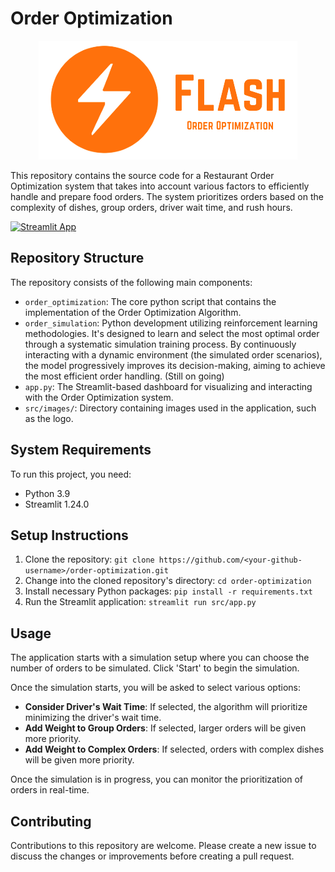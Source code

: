 # Order Optimization

<p align="center">
  <img src="./src/images/logo.png" alt="Order Optimization">
</p>

This repository contains the source code for a Restaurant Order Optimization system that takes into account various factors to efficiently handle and prepare food orders. The system prioritizes orders based on the complexity of dishes, group orders, driver wait time, and rush hours.

[![Streamlit App](https://static.streamlit.io/badges/streamlit_badge_black_white.svg)](https://restaurant-order-optimization.streamlit.app/)


## Repository Structure

The repository consists of the following main components:

- `order_optimization`: The core python script that contains the implementation of the Order Optimization Algorithm.
- `order_simulation`: Python development utilizing reinforcement learning methodologies. It's designed to learn and select the most optimal order through a systematic simulation training process. By continuously interacting with a dynamic environment (the simulated order scenarios), the model progressively improves its decision-making, aiming to achieve the most efficient order handling. (Still on going)
- `app.py`: The Streamlit-based dashboard for visualizing and interacting with the Order Optimization system.
- `src/images/`: Directory containing images used in the application, such as the logo.

## System Requirements

To run this project, you need:

- Python 3.9
- Streamlit 1.24.0

## Setup Instructions

1. Clone the repository: `git clone https://github.com/<your-github-username>/order-optimization.git`
2. Change into the cloned repository's directory: `cd order-optimization`
3. Install necessary Python packages: `pip install -r requirements.txt`
4. Run the Streamlit application: `streamlit run src/app.py`

## Usage

The application starts with a simulation setup where you can choose the number of orders to be simulated. Click 'Start' to begin the simulation. 

Once the simulation starts, you will be asked to select various options:

- **Consider Driver's Wait Time**: If selected, the algorithm will prioritize minimizing the driver's wait time.
- **Add Weight to Group Orders**: If selected, larger orders will be given more priority.
- **Add Weight to Complex Orders**: If selected, orders with complex dishes will be given more priority.

Once the simulation is in progress, you can monitor the prioritization of orders in real-time.

## Contributing

Contributions to this repository are welcome. Please create a new issue to discuss the changes or improvements before creating a pull request.
